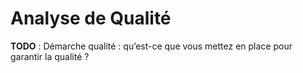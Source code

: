 # Analyse de Qualité

**TODO** : Démarche qualité : qu’est-ce que vous mettez en place
pour garantir la qualité ?
